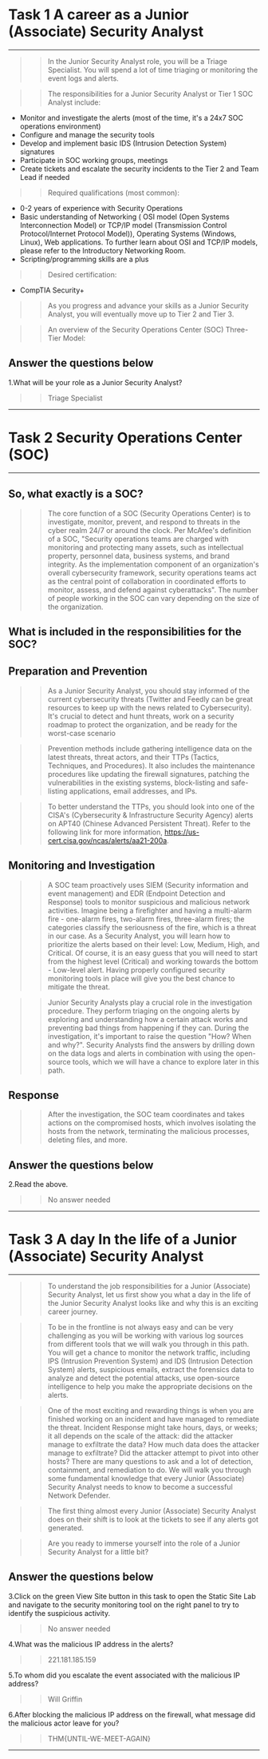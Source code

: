 # Task 1 A career as a Junior (Associate) Security Analyst
----

>>In the Junior Security Analyst role, you will be a Triage Specialist. You will spend a lot of time triaging or monitoring the event logs and alerts.

>>The responsibilities for a Junior Security Analyst or Tier 1 SOC Analyst include:

* Monitor and investigate the alerts (most of the time, it's a 24x7 SOC operations environment)
* Configure and manage the security tools
* Develop and implement basic IDS (Intrusion Detection System) signatures
* Participate in SOC working groups, meetings
* Create tickets and escalate the security incidents to the Tier 2 and Team Lead if needed

>>Required qualifications (most common):

* 0-2 years of experience with Security Operations
* Basic understanding of Networking ( OSI model (Open Systems Interconnection Model) or  TCP/IP model (Transmission Control Protocol/Internet Protocol Model)), Operating Systems (Windows, Linux), Web applications. To further learn about OSI and TCP/IP models, please refer to the Introductory Networking Room.
* Scripting/programming skills are a plus

>>Desired certification:

* CompTIA Security+ 

>>As you progress and advance your skills as a Junior Security Analyst, you will eventually move up to Tier 2 and Tier 3.

>>An overview of the Security Operations Center (SOC) Three-Tier Model:

## Answer the questions below

1.What will be your role as a Junior Security Analyst?
>>Triage Specialist

----

# Task 2 Security Operations Center (SOC)
----

## So, what exactly is a SOC?

>>The core function of a SOC (Security Operations Center) is to investigate, monitor, prevent, and respond to threats in the cyber realm 24/7 or around the clock. Per McAfee's definition of a SOC,  "Security operations teams are charged with monitoring and protecting many assets, such as intellectual property, personnel data, business systems, and brand integrity. As the implementation component of an organization's overall cybersecurity framework, security operations teams act as the central point of collaboration in coordinated efforts to monitor, assess, and defend against cyberattacks". The number of people working in the SOC can vary depending on the size of the organization. 

## What is included in the responsibilities for the SOC?

## Preparation and Prevention

>>As a Junior Security Analyst, you should stay informed of the current cybersecurity threats (Twitter and Feedly can be great resources to keep up with the news related to Cybersecurity). It's crucial to detect and hunt threats, work on a security roadmap to protect the organization, and be ready for the worst-case scenario

>>Prevention methods include gathering intelligence data on the latest threats, threat actors, and their TTPs (Tactics, Techniques, and Procedures). It also includes the maintenance procedures like updating the firewall signatures, patching the vulnerabilities in the existing systems, block-listing and safe-listing applications, email addresses, and IPs. 

>>To better understand the TTPs, you should look into one of the CISA's (Cybersecurity & Infrastructure Security Agency) alerts on APT40 (Chinese Advanced Persistent Threat). Refer to the following link for more information, https://us-cert.cisa.gov/ncas/alerts/aa21-200a. 

## Monitoring and Investigation 

>>A SOC team proactively uses SIEM (Security information and event management) and EDR (Endpoint Detection and Response) tools to monitor suspicious and malicious network activities. Imagine being a firefighter and having a multi-alarm fire - one-alarm fires, two-alarm fires, three-alarm fires; the categories classify the seriousness of the fire, which is a threat in our case. As a Security Analyst, you will learn how to prioritize the alerts based on their level: Low, Medium, High, and Critical. Of course, it is an easy guess that you will need to start from the highest level (Critical) and working towards the bottom - Low-level alert. Having properly configured security monitoring tools in place will give you the best chance to mitigate the threat. 

>>Junior Security Analysts play a crucial role in the investigation procedure. They perform triaging on the ongoing alerts by exploring and understanding how a certain attack works and preventing bad things from happening if they can. During the investigation, it's important to raise the question "How? When and why?". Security Analysts find the answers by drilling down on the data logs and alerts in combination with using the open-source tools, which we will have a chance to explore later in this path. 

## Response 

>>After the investigation, the SOC team coordinates and takes actions on the compromised hosts, which involves isolating the hosts from the network, terminating the malicious processes, deleting files, and more. 

## Answer the questions below

2.Read the above.
>>No answer needed

----

# Task 3 A day In the life of a Junior (Associate) Security Analyst
----

>>To understand the job responsibilities for a Junior (Associate) Security Analyst, let us first show you what a day in the life of the Junior Security Analyst looks like and why this is an exciting career journey.

>>To be in the frontline is not always easy and can be very challenging as you will be working with various log sources from different tools that we will walk you through in this path. You will get a chance to monitor the network traffic, including IPS (Intrusion Prevention System) and IDS (Intrusion Detection System) alerts, suspicious emails, extract the forensics data to analyze and detect the potential attacks, use open-source intelligence to help you make the appropriate decisions on the alerts.

>>One of the most exciting and rewarding things is when you are finished working on an incident and have managed to remediate the threat. Incident Response might take hours, days, or weeks; it all depends on the scale of the attack: did the attacker manage to exfiltrate the data? How much data does the attacker manage to exfiltrate? Did the attacker attempt to pivot into other hosts? There are many questions to ask and a lot of detection, containment, and remediation to do. We will walk you through some fundamental knowledge that every Junior (Associate) Security Analyst needs to know to become a successful Network Defender. 

>>The first thing almost every Junior (Associate) Security Analyst does on their shift is to look at the tickets to see if any alerts got generated.

>>Are you ready to immerse yourself into the role of a Junior Security Analyst for a little bit? 

## Answer the questions below

3.Click on the green View Site button in this task to open the Static Site Lab and navigate to the security monitoring tool on the right panel to try to identify the suspicious activity.
>>No answer needed

4.What was the malicious IP address in the alerts?
>>221.181.185.159

5.To whom did you escalate the event associated with the malicious IP address?
>>Will Griffin

6.After blocking the malicious IP address on the firewall, what message did the malicious actor leave for you?
>>THM{UNTIL-WE-MEET-AGAIN}

----